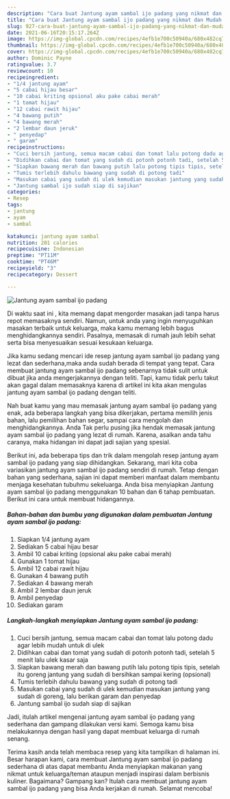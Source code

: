 ```yaml
---
description: "Cara buat Jantung ayam sambal ijo padang yang nikmat dan Mudah Dibuat"
title: "Cara buat Jantung ayam sambal ijo padang yang nikmat dan Mudah Dibuat"
slug: 927-cara-buat-jantung-ayam-sambal-ijo-padang-yang-nikmat-dan-mudah-dibuat
date: 2021-06-16T20:15:17.264Z
image: https://img-global.cpcdn.com/recipes/4efb1e700c50940a/680x482cq70/jantung-ayam-sambal-ijo-padang-foto-resep-utama.jpg
thumbnail: https://img-global.cpcdn.com/recipes/4efb1e700c50940a/680x482cq70/jantung-ayam-sambal-ijo-padang-foto-resep-utama.jpg
cover: https://img-global.cpcdn.com/recipes/4efb1e700c50940a/680x482cq70/jantung-ayam-sambal-ijo-padang-foto-resep-utama.jpg
author: Dominic Payne
ratingvalue: 3.7
reviewcount: 10
recipeingredient:
- "1/4 jantung ayam"
- "5 cabai hijau besar"
- "10 cabai kriting opsional aku pake cabai merah"
- "1 tomat hijau"
- "12 cabai rawit hijau"
- "4 bawang putih"
- "4 bawang merah"
- "2 lembar daun jeruk"
- " penyedap"
- " garam"
recipeinstructions:
- "Cuci bersih jantung, semua macam cabai dan tomat lalu potong dadu agar lebih mudah untuk di ulek"
- "Didihkan cabai dan tomat yang sudah di potonh potonh tadi, setelah 5 menit lalu ulek kasar saja"
- "Siapkan bawang merah dan bawang putih lalu potong tipis tipis, setelah itu goreng jantung yang sudah di bersihkan sampai kering (opsional)"
- "Tumis terlebih dahulu bawang yang sudah di potong tadi"
- "Masukan cabai yang sudah di ulek kemudian masukan jantung yang sudah di goreng, lalu berikan garam dan penyedap"
- "Jantung sambal ijo sudah siap di sajikan"
categories:
- Resep
tags:
- jantung
- ayam
- sambal

katakunci: jantung ayam sambal 
nutrition: 201 calories
recipecuisine: Indonesian
preptime: "PT11M"
cooktime: "PT46M"
recipeyield: "3"
recipecategory: Dessert

---
```



![Jantung ayam sambal ijo padang](https://img-global.cpcdn.com/recipes/4efb1e700c50940a/680x482cq70/jantung-ayam-sambal-ijo-padang-foto-resep-utama.jpg)

Di waktu  saat ini , kita memang dapat mengorder masakan jadi tanpa harus repot memasaknya sendiri. Namun, untuk anda yang ingin menyuguhkan masakan terbaik untuk keluarga, maka kamu memang lebih bagus menghidangkannya sendiri. Pasalnya, memasak di rumah jauh lebih sehat serta bisa menyesuaikan sesuai kesukaan keluarga.

Jika kamu sedang mencari ide resep jantung ayam sambal ijo padang yang lezat dan sederhana,maka anda sudah berada di tempat yang tepat. Cara membuat jantung ayam sambal ijo padang  sebenarnya tidak sulit untuk dibuat jika anda mengerjakannya dengan teliti. Tapi, kamu tidak perlu takut akan gagal dalam memasaknya 
karena di artikel ini kita akan mengulas jantung ayam sambal ijo padang dengan teliti.  



Nah buat kamu yang mau memasak jantung ayam sambal ijo padang yang enak, ada beberapa langkah yang bisa dikerjakan, pertama memilih jenis bahan, lalu pemilihan bahan segar, sampai cara mengolah dan menghidangkannya. Anda Tak perlu pusing jika hendak memasak jantung ayam sambal ijo padang yang lezat di rumah. Karena, asalkan anda  tahu caranya, maka hidangan ini dapat jadi sajian yang spesial.

Berikut ini, ada beberapa tips dan trik dalam mengolah resep jantung ayam sambal ijo padang yang siap dihidangkan. Sekarang, mari kita coba variasikan jantung ayam sambal ijo padang sendiri di rumah. Tetap dengan bahan yang sederhana, sajian ini dapat memberi manfaat dalam membantu menjaga kesehatan tubuhmu sekeluarga. Anda bisa menyiapkan Jantung ayam sambal ijo padang menggunakan 10 bahan dan 6 tahap pembuatan. Berikut ini cara untuk membuat hidangannya.

<!--inarticleads1-->

##### Bahan-bahan dan bumbu yang digunakan dalam pembuatan Jantung ayam sambal ijo padang:

1. Siapkan 1/4 jantung ayam
1. Sediakan 5 cabai hijau besar
1. Ambil 10 cabai kriting (opsional aku pake cabai merah)
1. Gunakan 1 tomat hijau
1. Ambil 12 cabai rawit hijau
1. Gunakan 4 bawang putih
1. Sediakan 4 bawang merah
1. Ambil 2 lembar daun jeruk
1. Ambil  penyedap
1. Sediakan  garam




<!--inarticleads2-->

##### Langkah-langkah menyiapkan Jantung ayam sambal ijo padang:

1. Cuci bersih jantung, semua macam cabai dan tomat lalu potong dadu agar lebih mudah untuk di ulek
1. Didihkan cabai dan tomat yang sudah di potonh potonh tadi, setelah 5 menit lalu ulek kasar saja
1. Siapkan bawang merah dan bawang putih lalu potong tipis tipis, setelah itu goreng jantung yang sudah di bersihkan sampai kering (opsional)
1. Tumis terlebih dahulu bawang yang sudah di potong tadi
1. Masukan cabai yang sudah di ulek kemudian masukan jantung yang sudah di goreng, lalu berikan garam dan penyedap
1. Jantung sambal ijo sudah siap di sajikan




Jadi, itulah artikel mengenai  jantung ayam sambal ijo padang  yang sederhana dan gampang dilakukan versi kami. Semoga kamu bisa melakukannya dengan hasil yang dapat membuat keluarga di rumah senang. 

Terima kasih anda telah membaca resep yang kita tampilkan di halaman ini. Besar harapan kami, cara membuat  Jantung ayam sambal ijo padang sederhana di atas dapat membantu Anda menyiapkan makanan yang nikmat untuk keluarga/teman ataupun menjadi inspirasi dalam berbisnis kuliner. Bagaimana? Gampang kan? Itulah cara membuat jantung ayam sambal ijo padang yang bisa Anda kerjakan di rumah. Selamat mencoba!

